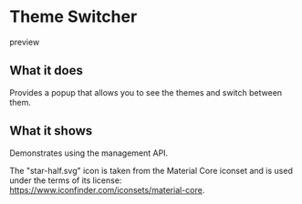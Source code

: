 # Theme Switcher

preview

## What it does

Provides a popup that allows you to see the themes and switch between them.

## What it shows

Demonstrates using the management API.

The "star-half.svg" icon is taken from the Material Core iconset and is used under the terms of its license: https://www.iconfinder.com/iconsets/material-core.
